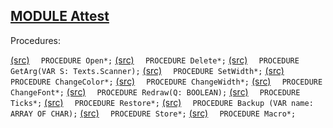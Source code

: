 
## [MODULE Attest](https://github.com/io-core/Attest/blob/main/Attest.Mod)

Procedures:

[(src)](https://github.com/io-core/Attest/blob/main/Attest.Mod#L24) `  PROCEDURE Open*;`
[(src)](https://github.com/io-core/Attest/blob/main/Attest.Mod#L45) `  PROCEDURE Delete*;`
[(src)](https://github.com/io-core/Attest/blob/main/Attest.Mod#L54) `  PROCEDURE GetArg(VAR S: Texts.Scanner);`
[(src)](https://github.com/io-core/Attest/blob/main/Attest.Mod#L63) `  PROCEDURE SetWidth*;`
[(src)](https://github.com/io-core/Attest/blob/main/Attest.Mod#L69) `  PROCEDURE ChangeColor*;`
[(src)](https://github.com/io-core/Attest/blob/main/Attest.Mod#L77) `  PROCEDURE ChangeWidth*;`
[(src)](https://github.com/io-core/Attest/blob/main/Attest.Mod#L85) `  PROCEDURE ChangeFont*;`
[(src)](https://github.com/io-core/Attest/blob/main/Attest.Mod#L94) `  PROCEDURE Redraw(Q: BOOLEAN);`
[(src)](https://github.com/io-core/Attest/blob/main/Attest.Mod#L105) `  PROCEDURE Ticks*;`
[(src)](https://github.com/io-core/Attest/blob/main/Attest.Mod#L109) `  PROCEDURE Restore*;`
[(src)](https://github.com/io-core/Attest/blob/main/Attest.Mod#L113) `  PROCEDURE Backup (VAR name: ARRAY OF CHAR);`
[(src)](https://github.com/io-core/Attest/blob/main/Attest.Mod#L124) `  PROCEDURE Store*;`
[(src)](https://github.com/io-core/Attest/blob/main/Attest.Mod#L151) `  PROCEDURE Macro*;`
